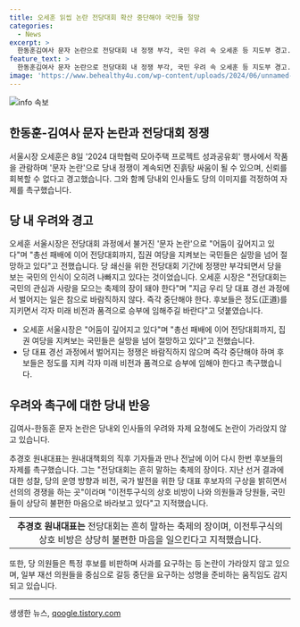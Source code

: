 ```yaml
---
title: 오세훈 읽씹 논란 전당대회 확산 중단해야 국민들 절망
categories:
  - News
excerpt: >
  한동훈김여사 문자 논란으로 전당대회 내 정쟁 부각, 국민 우려 속 오세훈 등 지도부 경고. 오세훈 서울시장은 SNS를 통해 어둠이 깊어지고 있다며 집권 여당을 지켜보는 국민은 실망을 넘어 절망하고 있다고 전했다. 국민의힘 상임고문 유준상 부회장은 진흙탕 싸움이 되면 신뢰 회복 불가라며 중단 촉구하고, 후보들은 정도를 지켜야 한다고 지적. 당 내외 인사들도 당을 보는 국민의 인식이 오힀 나빠지고 있다는 우려 표명하며 정쟁을 자제하라고 요청.
feature_text: >
  한동훈김여사 문자 논란으로 전당대회 내 정쟁 부각, 국민 우려 속 오세훈 등 지도부 경고. 오세훈 서울시장은 SNS를 통해 어둠이 깊어지고 있다며 집권 여당을 지켜보는 국민은 실망을 넘어 절망하고 있다고 전했다. 국민의힘 상임고문 유준상 부회장은 진흙탕 싸움이 되면 신뢰 회복 불가라며 중단 촉구하고, 후보들은 정도를 지켜야 한다고 지적. 당 내외 인사들도 당을 보는 국민의 인식이 오힀 나빠지고 있다는 우려 표명하며 정쟁을 자제하라고 요청.
image: 'https://www.behealthy4u.com/wp-content/uploads/2024/06/unnamed-file.png'
---
```


<p><img src="https://www.behealthy4u.com/wp-content/uploads/2024/06/unnamed-file.png" alt="info 속보" /></p>

<h2>한동훈-김여사 문자 논란과 전당대회 정쟁</h2>

<p>서울시장 오세훈은 8일 '2024 대학협력 모아주택 프로젝트 성과공유회' 행사에서 작품을 관람하며 '문자 논란'으로 당내 정쟁이 계속되면 진흙탕 싸움이 될 수 있으며, 신뢰를 회복할 수 없다고 경고했습니다. 그와 함께 당내외 인사들도 당의 이미지를 걱정하여 자제를 촉구했습니다.</p>

<h2 data-ke-size="size26">당 내 우려와 경고</h2>

<p data-ke-size="size16">오세훈 서울시장은 전당대회 과정에서 불거진 '문자 논란'으로 "어둠이 깊어지고 있다"며 "총선 패배에 이어 전당대회까지, 집권 여당을 지켜보는 국민들은 실망을 넘어 절망하고 있다"고 전했습니다. 당 쇄신을 위한 전당대회 기간에 정쟁만 부각되면서 당을 보는 국민의 인식이 오히려 나빠지고 있다는 것이었습니다. 오세훈 시장은 "전당대회는 국민의 관심과 사랑을 모으는 축제의 장이 돼야 한다"며 "지금 우리 당 대표 경선 과정에서 벌어지는 일은 참으로 바람직하지 않다. 즉각 중단해야 한다. 후보들은 정도(正道)를 지키면서 각자 미래 비전과 품격으로 승부에 임해주길 바란다"고 덧붙였습니다.</p>

<ul>
    <li>오세훈 서울시장은 "어둠이 깊어지고 있다"며 "총선 패배에 이어 전당대회까지, 집권 여당을 지켜보는 국민들은 실망을 넘어 절망하고 있다"고 전했습니다.</li>
    <li>당 대표 경선 과정에서 벌어지는 정쟁은 바람직하지 않으며 즉각 중단해야 하며 후보들은 정도를 지켜 각자 미래 비전과 품격으로 승부에 임해야 한다고 촉구했습니다.</li>
</ul>

<h2 data-ke-size="size26">우려와 촉구에 대한 당내 반응</h2>

<p>김여사-한동훈 문자 논란은 당내외 인사들의 우려와 자제 요청에도 논란이 가라앉지 않고 있습니다.</p>

<p data-ke-size="size16">추경호 원내대표는 원내대책회의 직후 기자들과 만나 전날에 이어 다시 한번 후보들의 자제를 촉구했습니다. 그는 "전당대회는 흔히 말하는 축제의 장이다. 지난 선거 결과에 대한 성찰, 당의 운영 방향과 비전, 국가 발전을 위한 당 대표 후보자의 구상을 밝히면서 선의의 경쟁을 하는 곳"이라며 "이전투구식의 상호 비방이 나와 의원들과 당원들, 국민들이 상당히 불편한 마음으로 바라보고 있다"고 지적했습니다.</p>

<table>
    <tr>
        <td style="text-align: center; height: 17px;"><b>추경호 원내대표는</b> 전당대회는 흔히 말하는 축제의 장이며, 이전투구식의 상호 비방은 상당히 불편한 마음을 일으킨다고 지적했습니다.</td>
    </tr>
</table>

<p data-ke-size="size16">또한, 당 의원들은 특정 후보를 비판하며 사과를 요구하는 등 논란이 가라앉지 않고 있으며, 일부 재선 의원들을 중심으로 갈등 중단을 요구하는 성명을 준비하는 움직임도 감지되고 있습니다.</p>

<hr>
생생한 뉴스, <a href="https://qoogle.tistory.com" rel="dofollow">qoogle.tistory.com</a>


